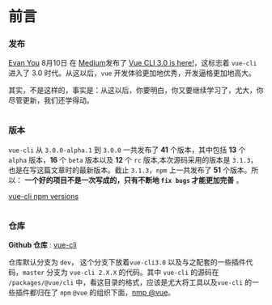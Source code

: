# 前言

### 发布

[Evan You](http://evanyou.me/) 8月10日 在 [Medium](https://medium.com)发布了 [Vue CLI 3.0 is here!](https://medium.com/the-vue-point/vue-cli-3-0-is-here-c42bebe28fbb)，这标志着 `vue-cli` 进入了 3.0 时代。从这以后，`vue` 开发体验更加地优秀，开发逼格更加地高大。

其实，不是这样的，事实是：从这以后，你要明白，你又要继续学习了，尤大，你尽管更新，我们还学得动。

<img :src="$withBase('/assets/foreword-img01.png')">

### 版本

`vue-cli` 从 `3.0.0-alpha.1` 到 `3.0.0` 一共发布了 **41** 个版本，其中包括 **13**  个 `alpha` 版本，**16**  个 `beta` 版本以及 **12** 个 `rc` 版本,本次源码采用的版本是 `3.1.3`，也是在写这篇文章时的最新版本。截止 `3.1.3`，`npm` 上一共发布了 **51** 个版本。所以：
 **一个好的项目不是一次写成的，只有不断地 `fix bugs` 才能更加完善** 。

[vue-cli npm versions](https://www.npmjs.com/package/@vue/cli)

<img :src="$withBase('/assets/foreword-img02.gif')">



### 仓库

**Github 仓库** : [vue-cli](https://github.com/vuejs/vue-cli)

仓库默认分支为 `dev`， 这个分支下放着`vue-cli3.0` 以及与之配套的一些插件代码，`master` 分支为 `vue-cli 2.X.X` 的代码。其中 `vue-cli` 的源码在 `/packages/@vue/cli` 中，看这目录的格式，应该是尤大将工具以及`vue-cli` 的一些插件都归在了 `npm` `@vue` 的组织下面，[nmp @vue](https://www.npmjs.com/org/vue)。

<img :src="$withBase('/assets/foreword-img03.png')">

